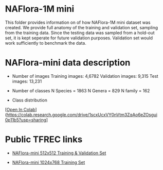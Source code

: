 # NAFlora-1M mini

This folder provides information on of how NAFlora-1M mini dataset was created. We provide full anatomy of the training and validation set, sampling from the training data. Since the testing data was sampled from a hold-out set, it is kept seperate for future validation purposes. Validation set would work sufficiently to benchmark the data. 

# NAFlora-mini data description

- Number of images
Training images: 4,6782 
Validation images: 9,315 
Test images: 13,231

- Number of classes
N Species = 1863 
N Genera = 829 
N family = 162

- Class distribution

[[Open In Colab](https://colab.research.google.com/assets/colab-badge.svg)](https://colab.research.google.com/drive/1scxUcxVY0nVtm3ZqAo6eZOsgui0p11b5?usp=sharing]

# Public TFREC links

- [NAFlora-mini 512x512 Training & Validation Set](https://www.kaggle.com/datasets/parkjohnychae/herbarium-2022-miniv1-512-tfrec)

- [NAFlora-mini 1024x768 Training Set](https://www.kaggle.com/datasets/parkjohnychae/arbitrary512)

